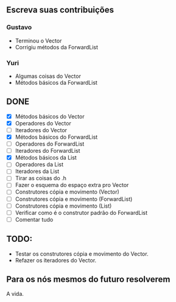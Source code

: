 ## Escreva suas contribuições

### Gustavo
- Terminou o Vector
- Corrigiu métodos da ForwardList
### Yuri
- Algumas coisas do Vector
- Métodos básicos da ForwardList

## DONE
- [x] Métodos básicos do Vector
- [x] Operadores do Vector
- [ ] Iteradores do Vector
- [x] Métodos básicos do ForwardList
- [ ] Operadores do ForwardList
- [ ] Iteradores do ForwardList
- [x] Métodos básicos da List
- [ ] Operadores da List
- [ ] Iteradores da List
- [ ] Tirar as coisas do .h
- [ ] Fazer o esquema do espaço extra pro Vector
- [ ] Construtores cópia e movimento (Vector)
- [ ] Construtores cópia e movimento (ForwardList)
- [ ] Construtores cópia e movimento (List)
- [ ] Verificar como é o construtor padrão do ForwardList
- [ ] Comentar tudo

## TODO:
- Testar os construtores cópia e movimento do Vector.
- Refazer os iteradores do Vector.

## Para os nós mesmos do futuro resolverem
A vida.
